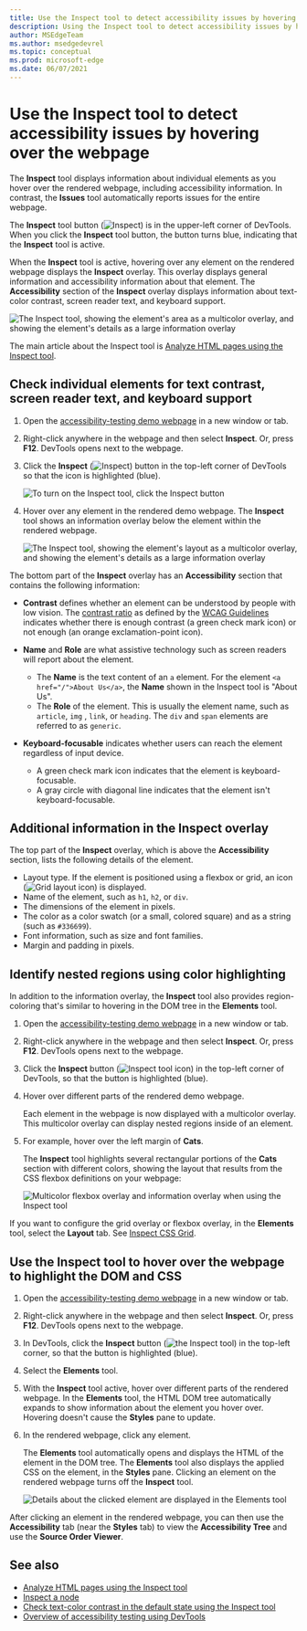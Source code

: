 ```yaml
---
title: Use the Inspect tool to detect accessibility issues by hovering over the webpage
description: Using the Inspect tool to detect accessibility issues by hovering over the webpage.
author: MSEdgeTeam
ms.author: msedgedevrel
ms.topic: conceptual
ms.prod: microsoft-edge
ms.date: 06/07/2021
---
```

# Use the Inspect tool to detect accessibility issues by hovering over the webpage

The **Inspect** tool displays information about individual elements as you hover over the rendered webpage, including accessibility information.
In contrast, the **Issues** tool automatically reports issues for the entire webpage.

The **Inspect** tool button (![Inspect](../media/inspect-tool-icon-light-theme.png)) is in the upper-left corner of DevTools.  When you click the **Inspect** tool button, the button turns blue, indicating that the **Inspect** tool is active.

When the **Inspect** tool is active, hovering over any element on the rendered webpage displays the **Inspect** overlay. This overlay displays general information and accessibility information about that element.  The **Accessibility** section of the **Inspect** overlay displays information about text-color contrast, screen reader text, and keyboard support.

![The Inspect tool, showing the element's area as a multicolor overlay, and showing the element's details as a large information overlay](../media/a11y-testing-basics-inspector-overlay.png)

The main article about the Inspect tool is [Analyze HTML pages using the Inspect tool](../css/inspect.md).


<!-- ====================================================================== -->
## Check individual elements for text contrast, screen reader text, and keyboard support

<!-- Inspect tool: Accessibility section of overlay -->

1. Open the [accessibility-testing demo webpage](https://microsoftedge.github.io/Demos/devtools-a11y-testing/) in a new window or tab.

1. Right-click anywhere in the webpage and then select **Inspect**.  Or, press **F12**.  DevTools opens next to the webpage.

1. Click the **Inspect** (![Inspect](../media/inspect-tool-icon-light-theme.png)) button in the top-left corner of DevTools so that the icon is highlighted (blue).

   ![To turn on the Inspect tool, click the Inspect button](../media/a11y-testing-basics-inspector.png)

1. Hover over any element in the rendered demo webpage.  The **Inspect** tool shows an information overlay below the element within the rendered webpage.

   ![The Inspect tool, showing the element's layout as a multicolor overlay, and showing the element's details as a large information overlay](../media/a11y-testing-basics-inspector-overlay.png)

The bottom part of the **Inspect** overlay has an **Accessibility** section that contains the following information:

*  **Contrast** defines whether an element can be understood by people with low vision.  The [contrast ratio](https://www.w3.org/TR/WCAG21/#dfn-contrast-ratio) as defined by the [WCAG Guidelines](https://www.w3.org/TR/WCAG21/) indicates whether there is enough contrast (a green check mark icon) or not enough (an orange exclamation-point icon).

*  **Name** and **Role** are what assistive technology such as screen readers will report about the element.
    *  The **Name** is the text content of an `a` element.  For the element `<a href="/">About Us</a>`, the **Name** shown in the Inspect tool is "About Us".
    *  The **Role** of the element.  This is usually the element name, such as `article`, `img` , `link`, or `heading`.  The `div` and `span` elements are referred to as `generic`.

*  **Keyboard-focusable** indicates whether users can reach the element regardless of input device.
    *  A green check mark icon indicates that the element is keyboard-focusable.
    *  A gray circle with diagonal line indicates that the element isn't keyboard-focusable.


<!-- ====================================================================== -->
## Additional information in the Inspect overlay

<!-- general info about the Inspect tool, not particularly focused on accessibility -->

The top part of the **Inspect** overlay, which is above the **Accessibility** section, lists the following details of the element.

*  Layout type. If the element is positioned using a flexbox or grid, an icon (![Grid layout icon](../media/grid-icon.png)) is displayed.
*  Name of the element, such as `h1`, `h2`, or `div`.
*  The dimensions of the element in pixels.
*  The color as a color swatch (or a small, colored square) and as a string (such as `#336699`).
*  Font information, such as size and font families.
*  Margin and padding in pixels.


<!-- ====================================================================== -->
## Identify nested regions using color highlighting

<!-- general info about the Inspect tool, not particularly focused on accessibility -->

In addition to the information overlay, the **Inspect** tool also provides region-coloring that's similar to hovering in the DOM tree in the **Elements** tool.

1. Open the [accessibility-testing demo webpage](https://microsoftedge.github.io/Demos/devtools-a11y-testing/) in a new window or tab.

1. Right-click anywhere in the webpage and then select **Inspect**.  Or, press **F12**.  DevTools opens next to the webpage.

1. Click the **Inspect** button (![Inspect tool icon](../media/inspect-tool-icon-light-theme.png)) in the top-left corner of DevTools, so that the button is highlighted (blue).

1. Hover over different parts of the rendered demo webpage.

   Each element in the webpage is now displayed with a multicolor overlay. This multicolor overlay can display nested regions inside of an element.

1. For example, hover over the left margin of **Cats**.

   The **Inspect** tool highlights several rectangular portions of the **Cats** section with different colors, showing the layout that results from the CSS flexbox definitions on your webpage:

   ![Multicolor flexbox overlay and information overlay when using the Inspect tool](../media/inspect-tool-flexbox-overlay.png)

If you want to configure the grid overlay or flexbox overlay, in the **Elements** tool, select the **Layout** tab.  See [Inspect CSS Grid](..\css\grid.md).


<!-- ====================================================================== -->
## Use the Inspect tool to hover over the webpage to highlight the DOM and CSS

<!-- general info about the Inspect tool, not particularly focused on accessibility -->

1. Open the [accessibility-testing demo webpage](https://microsoftedge.github.io/Demos/devtools-a11y-testing/) in a new window or tab.

1. Right-click anywhere in the webpage and then select **Inspect**.  Or, press **F12**.  DevTools opens next to the webpage.

1. In DevTools, click the **Inspect** button (![the Inspect tool](../media/inspect-tool-icon-light-theme.png)) in the top-left corner, so that the button is highlighted (blue).

1. Select the **Elements** tool.

1. With the **Inspect** tool active, hover over different parts of the rendered webpage.  In the **Elements** tool, the HTML DOM tree automatically expands to show information about the element you hover over.  Hovering doesn't cause the **Styles** pane to update.

1. In the rendered webpage, click any element.

   The **Elements** tool automatically opens and displays the HTML of the element in the DOM tree.  The **Elements** tool also displays the applied CSS on the element, in the **Styles** pane.  Clicking an element on the rendered webpage turns off the **Inspect** tool.

   ![Details about the clicked element are displayed in the Elements tool](../media/a11y-testing-basics-inspector-selected-element.png)

After clicking an element in the rendered webpage, you can then use the **Accessibility** tab (near the **Styles** tab) to view the **Accessibility Tree** and use the **Source Order Viewer**.


<!-- ====================================================================== -->
## See also

*  [Analyze HTML pages using the Inspect tool](../css/inspect.md)
*  [Inspect a node](../dom/index.md#inspect-a-node)
*  [Check text-color contrast in the default state using the Inspect tool](test-inspect-text-contrast.md)
*  [Overview of accessibility testing using DevTools](accessibility-testing-in-devtools.md)
